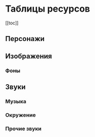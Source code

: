 # Таблицы ресурсов

[[toc]]

## Персонажи

<CharactersTable />

## Изображения

### Фоны

<BgsTable />

## Звуки

### Музыка

<MusicTable />

### Окружение

<AmbiencesTable />

### Прочие звуки

<SfxTable />
